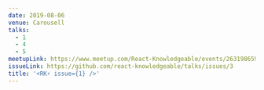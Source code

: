 ```yaml
---
date: 2019-08-06
venue: Carousell
talks:
  - 1
  - 4
  - 5
meetupLink: https://www.meetup.com/React-Knowledgeable/events/263198659/
issueLink: https://github.com/react-knowledgeable/talks/issues/3
title: '<RK⚡️ issue={1} />'
---
```

